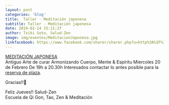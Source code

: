 ```yaml
---
layout: post
categories: 'blog'
title:  Taller - Meditación japonesa
subtitle: Taller - Meditación japonesa
date: 2019-02-14 15:11:27
author: Txiki Soto, Salud-Zen
image: img/eventos/MeditacionJaponesa.jpg
linkfacebook: https://www.facebook.com/sharer/sharer.php?u=http%3A%2F%2Fwww.salud-zen.com%2Fblog%2F2019%2F02%2F14%2FTaller-meditacion-japonesa.html&amp;src=sdkpreparse
---
```


[MEDITACIÓN JAPONESA][curso]   
Antiguo Arte de curar
Armonizando Cuerpo, Mente & Espíritu
Miercoles 20 de Febrero
De 19h a 20.30h
Interesados contactar lo antes posible para la <a href="mailto:estilodevida@salud-zen.com?Subject=Taller Meditación Japonesa-Reserva de Plaza&body=%0A%0A Me gustaría reservar una plaza para el Taller de Meditación Japonesa (X). Mis datos Personales son:%0A%0A   -Nombre:%0A%0A   -Apellidos:%0A%0A   -Fecha de nacimiento:%0A%0A   -Teléfono:%0A%0A    -Correo Electrónico:%0A%0A">reserva de plaza</a>.

Gracias!!🤗

Feliz Jueves!!
Salud-Zen  
Escuela de Qi Gon, Tao, Zen & Meditación  

[curso]:{{site.url}}{{site.baseurl}}/evento/2019/02/20/taller-meditacion-japonesa.html
